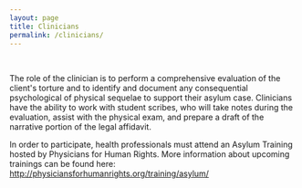 ```yaml
---
layout: page
title: Clinicians
permalink: /clinicians/
---
```

<br>

The role of the clinician is to perform a comprehensive evaluation of the client's torture and to identify and document any consequential psychological of physical sequelae to support their asylum case. Clinicians have the ability to work with student scribes, who will take notes during the evaluation, assist with the physical exam, and prepare a draft of the narrative portion of the legal affidavit.

In order to participate, health professionals must attend an Asylum Training hosted by Physicians for Human Rights. More information about upcoming trainings can be found here: http://physiciansforhumanrights.org/training/asylum/
